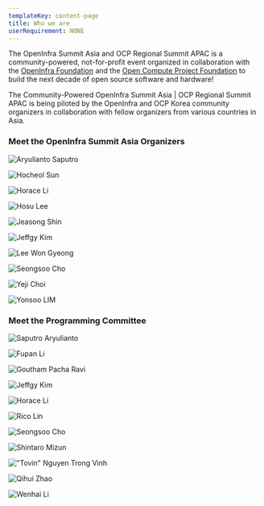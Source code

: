 ```yaml
---
templateKey: content-page
title: Who we are
userRequirement: NONE
---
```

The OpenInfra Summit Asia and OCP Regional Summit APAC is a community-powered, not-for-profit event organized in collaboration with the [OpenInfra Foundation](https://openinfra.dev/) and the [Open Compute Project Foundation](https://www.opencompute.org/) to build the next decade of open source software and hardware! 

The Community-Powered OpenInfra Summit Asia | OCP Regional Summit APAC is being piloted by the OpenInfra and OCP Korea community organizers in collaboration with fellow organizers from various countries in Asia.

### Meet the OpenInfra Summit Asia Organizers

<Grid>
  <SpeakerCard name="Aryulianto Saputro">

![Aryulianto Saputro](saputro-aryulianto.jpeg)

  </SpeakerCard>
  <SpeakerCard name="Hocheol Sun">

![Hocheol Sun](hocheol-shin.jpg)

  </SpeakerCard>
  <SpeakerCard name="Horace Li">

![Horace Li](horace-li.jpg)

  </SpeakerCard>
  <SpeakerCard name="Hosu Lee">

![Hosu Lee](hosu-lee.jpg)

  </SpeakerCard>
  <SpeakerCard name="Jaesong Shin">

![Jeasong Shin](jaeseong-shin.jpg)

  </SpeakerCard>
<SpeakerCard name="Jeffgy Kim">

![Jeffgy Kim](jeffgy-kim.jpg)

  </SpeakerCard>
<SpeakerCard name="Lee Won Gyeong">

![Lee Won Gyeong](lee-won-gyeong.jpg)

  </SpeakerCard>
 <SpeakerCard name="Seongsoo Cho">

![Seongsoo Cho](seongsoo-cho.png)

 </SpeakerCard>

<SpeakerCard name="Yeji Choi">

![Yeji Choi](yeji-choi.jpg)

  </SpeakerCard>

<SpeakerCard name="Yonsoo LIM">

![Yonsoo LIM](yoonsoo-lim.jpg)

  </SpeakerCard>
</Grid>

### Meet the Programming Committee

<Grid>
  <SpeakerCard name="Saputro Aryulianto">

![Saputro Aryulianto](saputro-aryulianto.jpeg)

  </SpeakerCard>
  <SpeakerCard name="Fupan Li">

![Fupan Li](lifupannanjing.jpg)

  </SpeakerCard>
  <SpeakerCard name="Goutham Pacha Ravi">

![Goutham Pacha Ravi](goutham-pacha-ravi.png)

  </SpeakerCard>
<SpeakerCard name="Jeffgy Kim">

![Jeffgy Kim](jeffgy-kim2.jpg)

  </SpeakerCard>
  <SpeakerCard name="Horace Li">

![Horace Li](horace-li.jpg)

  </SpeakerCard>
  <SpeakerCard name="Rico Lin">

![Rico Lin](ricolin.jpg)

  </SpeakerCard>
  <SpeakerCard name="Seongsoo Cho">

![Seongsoo Cho](seongsoo-cho.png)

  </SpeakerCard>
  <SpeakerCard name="Shintaro Mizuno">

![Shintaro Mizun](shintaro-mizuno-pic.jpg)

  </SpeakerCard>
  <SpeakerCard name="Tovin - Nguyen Trong Vinh">

!["Tovin" Nguyen Trong Vinh](tovin-nguyen-trong-vinh.jpg)

  </SpeakerCard>
  <SpeakerCard name="Qihui Zhao">

![Qihui Zhao](qihui-zhao-2-.jpg)

  </SpeakerCard>
  <SpeakerCard name="Wenhai Li">

![Wenhai Li](wenhaili.jpg)

  </SpeakerCard>
</Grid>
